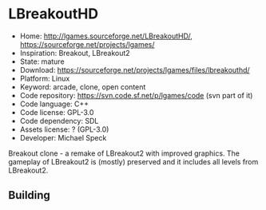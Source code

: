 # LBreakoutHD

- Home: http://lgames.sourceforge.net/LBreakoutHD/, https://sourceforge.net/projects/lgames/
- Inspiration: Breakout, LBreakout2
- State: mature
- Download: https://sourceforge.net/projects/lgames/files/lbreakouthd/
- Platform: Linux
- Keyword: arcade, clone, open content
- Code repository: https://svn.code.sf.net/p/lgames/code (svn part of it)
- Code language: C++
- Code license: GPL-3.0
- Code dependency: SDL
- Assets license: ? (GPL-3.0)
- Developer: Michael Speck

Breakout clone - a remake of LBreakout2 with improved graphics.
The gameplay of LBreakout2 is (mostly) preserved and it includes all levels from LBreakout2.

## Building
